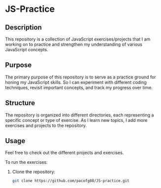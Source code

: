 # JS-Practice

## Description
This repository is a collection of JavaScript exercises/projects that I am working on to practice and strengthen my understanding of various JavaScript concepts.

## Purpose
The primary purpose of this repository is to serve as a practice ground for honing my JavaScript skills. So I can experiment with different coding techniques, revisit important concepts, and track my progress over time.

## Structure
The repository is organized into different directories, each representing a specific concept or type of exercise. As I learn new topics, I add more exercises and projects to the repository.

## Usage
Feel free to check out the different projects and exercises.

To run the exercises:
1. Clone the repository:
   ```bash
   git clone https://github.com/pacofg88/JS-practice.git
